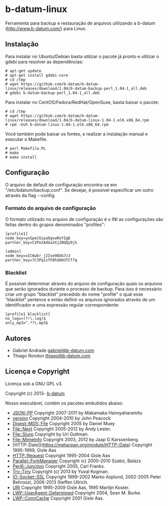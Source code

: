 # b-datum-linux

Ferramenta para backup e restauração de arquivos utilizando a b-datum (http://www.b-datum.com/) para Linux.

## Instalação

Para instalar no Ubuntu/Debian basta utilizar o pacote já pronto e utilizar o gdebi para resolver as dependências:

```
# apt-get update
# apt-get install gdebi-core
# cd /tmp
# wget https://github.com/b-datum/b-datum-linux/releases/download/1.04/b-datum-backup-perl_1.04-1_all.deb
# gdebi b-datum-backup-perl_1.04-1_all.deb
```

Para instalar no CentOS/Fedora/RedHat/OpenSuse, basta baixar o pacote:

```
# cd /tmp
# wget https://github.com/b-datum/b-datum-linux/releases/download/1.04/b-datum-linux-1.04-1.el6.x86_64.rpm
# rpm -Uvh b-datum-linux-1.04-1.el6.x86_64.rpm
```

Você também pode baixar os fontes, e realizar a instalação manual e executar o Makefile.

```
# perl Makefile.PL 
# make
# make install
```

## Configuração

O arquivo de default de configuração encontra-se em
"/etc/bdatum/backup.conf". Se desejar, é possível especificar um outro através
da flag --config.

### Formato do arquivo de configuração

O formato utilizado no arquivo de configuração é o INI as configurações são
feitas dentro do grupos denominados "profiles":

	[profile1]
	node_key=ynSpeC6ipaOgvwRoYIgD
	partner_key=CIPeIAdGa3XjZBQQy9jk

	[admin]
	node_key=oIC6wEr_j2Ise9OUG7zJ
	partner_key=7C3PqisTF8hSKH3TCT7q

### Blacklist

É possível determinar através do arquivo de configuração quais os arquivos que
serão ignorados durante o processo de backup. Para isso é necessário criar um
grupo "blacklist" precedido do nome "profile" o qual esse "blacklist" pertence e
então definir os arquivos ignorados através de um identificador e uma expressão
regular correspondente:

	[profile1 blacklist]
	no_logs=(?!\.log)$
	only_mp3=^.*?\.mp3$

## Autores

- Gabriel Andrade <gabriel@b-datum.com>
- Thiago Rondon <thiago@b-datum.com>

## Licença e Copyright

Licença sob a GNU GPL v3.

Copyright (c) 2013- [b-datum](http://b-datum.com/)

Nosso executável, contém os pacotes embutidos abaixo:

- [JSON::PP](http://search.cpan.org/perldoc?JSON::PP) Copyright 2007-2011 by Makamaka Hannyaharamitu
- [version](http://search.cpan.org/perldoc?version) Copyright 2004-2010 by John Peacock
- [Digest::MD5::File](https://metacpan.org/module/Digest::MD5::File) Copyright 2005 by Daniel Muey
- [File::Next](https://metacpan.org/module/File::Next) Copyright 2005-2012 by Andy Lester.
- [File::Slurp](https://metacpan.org/module/File::Slurp) Copyright by Uri Guttman.
- [File::MimeInfo](https://metacpan.org/module/File::MimeInfo) Copyright 2003, 2012 by Jaap G Karssenberg.
- [HTTP::Date])(https://metacpan.org/module/HTTP::Date) Copyright 1995-1999, Gisle Aas
- [HTTP::Request](https://metacpan.org/module/HTTP::Request) Copyright 1995-2004 Gisle Aas
- [Parallel::ForkManager](https://metacpan.org/module/Parallel::ForkManager) Copyright (c) 2000-2010 Szabó, Balázs
- [Perl6::Junction](https://metacpan.org/module/Perl6::Junction) Copyright 2005, Carl Franks.
- [Try::Tiny](https://metacpan.org/module/Try::Tiny) Copyright (c) 2013 by Yuval Kogman.
- [IO::Socket::SSL](https://metacpan.org/module/IO::Socket::SSL) Copyright 1999-2002 Marko Asplund, 2002-2005 Peter Behroozi, 2006-2013 Steffen Ullrich.
- [URI](https://metacpan.org/module/URI) Copyright 1995-2009 Gisle Aas, 1995 Martijn Koster.
- [LWP::UserAgent::Determined](https://metacpan.org/module/LWP::UserAgent::Determined) Copyright 2004, Sean M. Burke.
- [LWP::ConnCache](https://metacpan.org/module/LWP::ConnCache) Copyright 2001 Gisle Aas.

